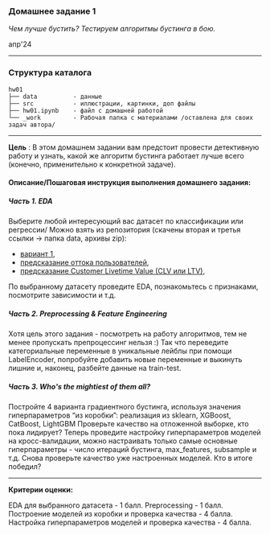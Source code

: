 ### Домашнее задание 1

*Чем лучше бустить? Тестируем алгоритмы бустинга в бою.*

апр'24
<hr>

### Структура каталога

```
hw01
├── data          - данные
├── src           - иллюстрации, картинки, доп файлы
├── hw01.ipynb    - файл с домашней работой
└── _work         - Рабочая папка с материалами /оставлена для своих задач автора/
```

<hr>

**Цель** :
В этом домашнем задании вам предстоит провести детективную работу и узнать, какой же алгоритм бустинга работает лучше всего (конечно, применительно к конкретной задаче).

#### Описание/Пошаговая инструкция выполнения домашнего задания:

##### Часть 1. EDA

Выберите любой интересующий вас датасет по классификации или регрессии/
Можно взять из репозитория (скачены вторая и третья ссылки -> папка data, архивы zip):

- [вариант 1](https://archive.ics.uci.edu/ml/datasets.php),
- [предсказание оттока пользователей](https://www.kaggle.com/blastchar/telco-customer-churn),
- [предсказание Customer Livetime Value (CLV или LTV)](https://www.kaggle.com/pankajjsh06/ibm-watson-marketing-customer-value-data),

По выбранному датасету проведите EDA, познакомьтесь с признаками, посмотрите зависимости и т.д.

##### Часть 2. Preprocessing & Feature Engineering

Хотя цель этого задания - посмотреть на работу алгоритмов, тем не менее пропускать препроцессинг нельзя :)
Так что переведите категориальные переменные в уникальные лейблы при помощи LabelEncoder, попробуйте добавить новые переменные и выкинуть лишние и, наконец, разбейте данные на train-test.

##### Часть 3. Who's the mightiest of them all?

Постройте 4 варианта градиентного бустинга, используя значения гиперпараметров “из коробки”: реализация из sklearn, XGBoost, CatBoost, LightGBM
Проверьте качество на отложенной выборке, кто пока лидирует?
Теперь проведите настройку гиперпараметров моделей на кросс-валидации, можно настраивать только самые основные гиперпараметры - число итераций бустинга, max_features, subsample и т.д.
Снова проверьте качество уже настроенных моделей. Кто в итоге победил?

<hr>

**Критерии оценки:**

EDA для выбранного датасета - 1 балл.
Preprocessing - 1 балл.
Построение моделей из коробки и проверка качества - 4 балла.
Настройка гиперпараметров моделей и проверка качества - 4 балла.

